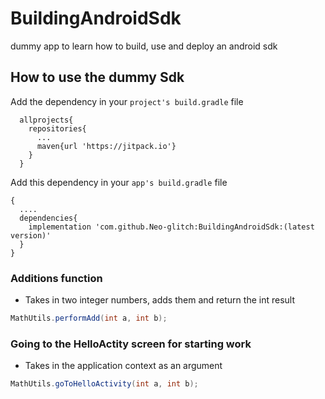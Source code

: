 # BuildingAndroidSdk
dummy app to learn how to build, use and deploy an android sdk

## How to use the dummy Sdk ##

Add the dependency in your `project's build.gradle` file

```
  allprojects{
    repositories{
      ...
      maven{url 'https://jitpack.io'}
    }
  }
```

Add this dependency in your `app's build.gradle` file

```
{
  ....
  dependencies{
    implementation 'com.github.Neo-glitch:BuildingAndroidSdk:(latest version)'
  }
}
```

### Additions function ###

* Takes in two integer numbers, adds them and return the int result

```java
MathUtils.performAdd(int a, int b);
```

### Going to the HelloActity screen for starting work ###
* Takes in the application context as an argument

```java
MathUtils.goToHelloActivity(int a, int b);
```
